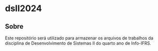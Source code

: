 # dsII2024

## Sobre

Este repositório será utilizado para armazenar os arquivos de trabalhos da disciplina de Desenvolvimento de Sistemas II do quarto ano de Info-IFRS.
